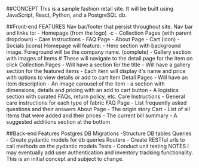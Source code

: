 ##CONCEPT
    This is a sample fashion retail site.
    It will be built using JavaScript, React, Python, and a PostgreSQL db.


##Front-end FEATURES
    Nav bar/footer that persist throughout site. Nav bar and links to:
        - Homepage (from the logo) -c
        - Collection Pages (with parent dropdown)
        - Care Instructions
        - FAQ Page
        - About Page
        - Cart (icon)
        - Socials (icons)
    Homepage will feature:
        - Hero section with background image. Foreground will be the company name. (complete)
        - Gallery section with images of items
            # These will navigate to the detail page for the item on click
    Collection Pages
        - Will have a section for the title
        - Will have a gallery section for the featured items
        - Each item will display it's name and price with options to view details or add to cart
    Item Detail Pages
        - Will have an item description
        - An image carousel of the item
        - a section with dimensions, details and pricing with an add to cart button
        - A logistics section with curated FAQs, return policy, etc.
    Care Instructions
        - General care instructions for each type of fabric
    FAQ Page
        - List frequently asked questions and their answers
    About Page
        - The origin story
    Cart
        - List of all items that were added and their prices
        - The current bill summary
        - A suggested additions section at the bottom

##Back-end Features
    Postgres DB
    Migrations 
        -Structure DB tables
    Queries 
        - Create pydantic models for db queries
    Routers 
        - Create RESTful urls to call methods on the pydantic models
    Tests
        - Conduct unit testing
NOTES
    I may eventually add user authentication and inventory tracking functionality.
    This is an initial concept and subject to change.
